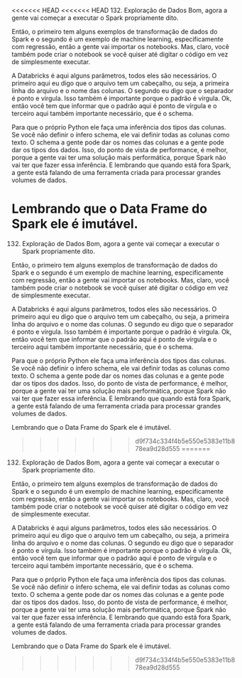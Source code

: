 <<<<<<< HEAD
<<<<<<< HEAD
132. Exploração de Dados
Bom, agora a gente vai começar a executar o Spark propriamente dito.

Então, o primeiro tem alguns exemplos de transformação de dados do Spark e o segundo é um exemplo de machine learning, especificamente com regressão, então a gente vai importar os notebooks. Mas, claro, você também pode criar o notebook se você quiser até digitar o código em vez de simplesmente executar.

A Databricks é aqui alguns parâmetros, todos eles são necessários. O primeiro aqui eu digo que o arquivo tem um cabeçalho, ou seja, a primeira linha do arquivo e o nome das colunas. O segundo eu digo que o separador é ponto e vírgula. Isso também é importante porque o padrão é vírgula.
Ok, então você tem que informar que o padrão aqui é ponto de vírgula e o terceiro aqui também importante necessário, que é o schema.

Para que o próprio Python ele faça uma inferência dos tipos das colunas.
Se você não definir o ínfero schema, ele vai definir todas as colunas como texto. O schema a gente pode dar os nomes das colunas e a gente pode dar os tipos dos dados. Isso, do ponto de vista de performance, é melhor, porque a gente vai ter uma solução mais performática, porque Spark não vai ter que fazer essa inferência. E lembrando que quando está fora Spark, a gente está falando de uma ferramenta criada para processar grandes volumes de dados.

Lembrando que o Data Frame do Spark ele é imutável. 
=======
132. Exploração de Dados
Bom, agora a gente vai começar a executar o Spark propriamente dito.

Então, o primeiro tem alguns exemplos de transformação de dados do Spark e o segundo é um exemplo de machine learning, especificamente com regressão, então a gente vai importar os notebooks. Mas, claro, você também pode criar o notebook se você quiser até digitar o código em vez de simplesmente executar.

A Databricks é aqui alguns parâmetros, todos eles são necessários. O primeiro aqui eu digo que o arquivo tem um cabeçalho, ou seja, a primeira linha do arquivo e o nome das colunas. O segundo eu digo que o separador é ponto e vírgula. Isso também é importante porque o padrão é vírgula.
Ok, então você tem que informar que o padrão aqui é ponto de vírgula e o terceiro aqui também importante necessário, que é o schema.

Para que o próprio Python ele faça uma inferência dos tipos das colunas.
Se você não definir o ínfero schema, ele vai definir todas as colunas como texto. O schema a gente pode dar os nomes das colunas e a gente pode dar os tipos dos dados. Isso, do ponto de vista de performance, é melhor, porque a gente vai ter uma solução mais performática, porque Spark não vai ter que fazer essa inferência. E lembrando que quando está fora Spark, a gente está falando de uma ferramenta criada para processar grandes volumes de dados.

Lembrando que o Data Frame do Spark ele é imutável. 
>>>>>>> d9f734c334f4b5e550e5383e11b878ea9d28d555
=======
132. Exploração de Dados
Bom, agora a gente vai começar a executar o Spark propriamente dito.

Então, o primeiro tem alguns exemplos de transformação de dados do Spark e o segundo é um exemplo de machine learning, especificamente com regressão, então a gente vai importar os notebooks. Mas, claro, você também pode criar o notebook se você quiser até digitar o código em vez de simplesmente executar.

A Databricks é aqui alguns parâmetros, todos eles são necessários. O primeiro aqui eu digo que o arquivo tem um cabeçalho, ou seja, a primeira linha do arquivo e o nome das colunas. O segundo eu digo que o separador é ponto e vírgula. Isso também é importante porque o padrão é vírgula.
Ok, então você tem que informar que o padrão aqui é ponto de vírgula e o terceiro aqui também importante necessário, que é o schema.

Para que o próprio Python ele faça uma inferência dos tipos das colunas.
Se você não definir o ínfero schema, ele vai definir todas as colunas como texto. O schema a gente pode dar os nomes das colunas e a gente pode dar os tipos dos dados. Isso, do ponto de vista de performance, é melhor, porque a gente vai ter uma solução mais performática, porque Spark não vai ter que fazer essa inferência. E lembrando que quando está fora Spark, a gente está falando de uma ferramenta criada para processar grandes volumes de dados.

Lembrando que o Data Frame do Spark ele é imutável. 
>>>>>>> d9f734c334f4b5e550e5383e11b878ea9d28d555
